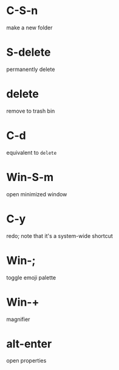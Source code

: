 # C-S-n

make a new folder

# S-delete

permanently delete

# delete

remove to trash bin

# C-d

equivalent to `delete`

# Win-S-m

open minimized window

# C-y

redo; note that it's a system-wide shortcut

# Win-;

toggle emoji palette

# Win-+

magnifier

# alt-enter

open properties
